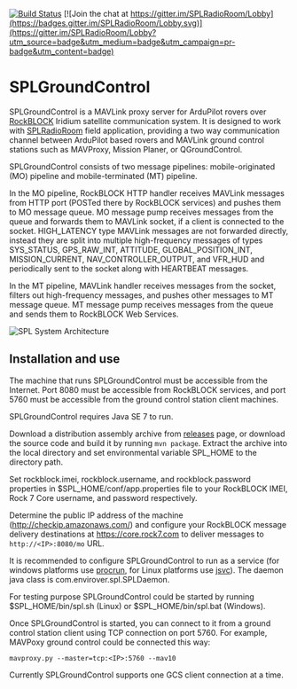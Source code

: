 [![Build Status](https://travis-ci.org/envirover/SPLGroundControl.svg?branch=master)](https://travis-ci.org/envirover/SPLGroundControl)
[![Join the chat at https://gitter.im/SPLRadioRoom/Lobby](https://badges.gitter.im/SPLRadioRoom/Lobby.svg)](https://gitter.im/SPLRadioRoom/Lobby?utm_source=badge&utm_medium=badge&utm_campaign=pr-badge&utm_content=badge)

# SPLGroundControl

SPLGroundControl is a MAVLink proxy server for ArduPilot rovers over [RockBLOCK](http://www.rock7mobile.com/products-rockblock) Iridium satellite communication system. It is designed to work with [SPLRadioRoom](https://github.com/envirover/SPLRadioRoom) field application, providing a two way communication channel between ArduPilot based rovers and MAVLink ground control stations such as MAVProxy, Mission Planer, or QGroundControl.

SPLGroundControl consists of two message pipelines: mobile-originated (MO) pipeline and mobile-terminated (MT) pipeline.

In the MO pipeline, RockBLOCK HTTP handler receives MAVLink messages from HTTP port (POSTed there by RockBLOCK services) and pushes them to MO message queue. MO message pump receives messages from the queue and forwards them to MAVLink socket, if a client is connected to the socket. HIGH\_LATENCY type MAVLink messages are not forwarded directly, instead they are split into multiple high-frequency messages of types SYS\_STATUS, GPS\_RAW\_INT, ATTITUDE, GLOBAL\_POSITION\_INT, MISSION\_CURRENT, NAV\_CONTROLLER\_OUTPUT, and VFR\_HUD and periodically sent to the socket along with HEARTBEAT messages.

In the MT pipeline, MAVLink handler receives messages from the socket, filters out high-frequency messages, and pushes other messages to MT message queue. MT message pump receives messages from the queue and sends them to RockBLOCK Web Services.

![SPL System Architecture](https://s3-us-west-2.amazonaws.com/envirover/images/spl.jpg)

## Installation and use

The machine that runs SPLGroundControl must be accessible from the Internet. Port 8080 must be accessible from RockBLOCK services, and port 5760 must be accessible from the ground control station client machines.

SPLGroundControl requires Java SE 7 to run.

Download a distribution assembly archive from [releases](https://github.com/envirover/SPLGroundControl/releases) page, or download the source code and build it by running ``mvn package``. Extract the archive into the local directory and set environmental variable SPL_HOME to the directory path.

Set rockblock.imei, rockblock.username, and rockblock.password properties in $SPL_HOME/conf/app.properties file to your RockBLOCK IMEI, Rock 7 Core username, and password respectively.

Determine the public IP address of the machine (http://checkip.amazonaws.com/) and configure your RockBLOCK message delivery destinations at https://core.rock7.com to deliver messages to `http://<IP>:8080/mo` URL.

It is recommended to configure SPLGroundControl to run as a service (for windows platforms use [procrun](https://commons.apache.org/proper/commons-daemon/procrun.html), for Linux platforms use [jsvc](https://commons.apache.org/proper/commons-daemon/jsvc.html)). The daemon java class is com.envirover.spl.SPLDaemon.

For testing purpose SPLGroundControl could be started by running $SPL_HOME/bin/spl.sh (Linux) or $SPL_HOME/bin/spl.bat (Windows).

Once SPLGroundControl is started, you can connect to it from a ground control station client using TCP connection on port 5760. For example, MAVPoxy ground control could be connected this way: 

``mavproxy.py --master=tcp:<IP>:5760 --mav10``

Currently SPLGroundControl supports one GCS client connection at a time.



